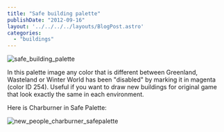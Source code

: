 ```yaml
---
title: "Safe building palette"
publishDate: "2012-09-16"
layout: '../../../../layouts/BlogPost.astro'
categories: 
  - "buildings"
---
```


![](/wp-content/uploads/2012/09/safe_building_palette.png "safe_building_palette")

In this palette image any color that is different between Greenland, Wasteland or Winter World has been "disabled" by marking it in magenta (color ID 254). Useful if you want to draw new buildings for original game that look exactly the same in each environment.

Here is Charburner in Safe Palette:

![](/wp-content/uploads/2012/09/new_people_charburner_safepalette.png "new_people_charburner_safepalette")
